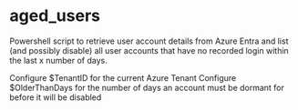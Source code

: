 # aged_users
Powershell script to retrieve user account details from Azure Entra and list (and possibly disable) all user accounts that have no recorded login within the last x number of days.

Configure $TenantID for the current Azure Tenant
Configure $OlderThanDays for the number of days an account must be dormant for before it will be disabled


